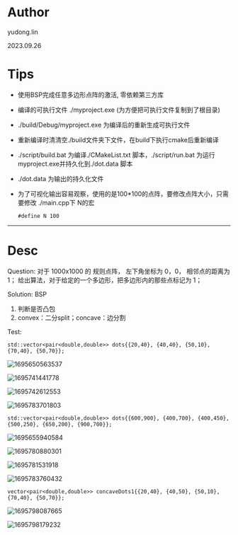 # Author

yudong.lin

2023.09.26

# Tips

* 使用BSP完成任意多边形点阵的激活, 零依赖第三方库
* 编译的可执行文件 ./myproject.exe (为方便把可执行文件复制到了根目录)
* ./build/Debug/myproject.exe 为编译后的重新生成可执行文件
* 重新编译时清清空./build文件夹下文件，在build下执行cmake后重新编译
* ./script/build.bat 为编译./CMakeList.txt 脚本，./script/run.bat 为运行myproject.exe并持久化到./dot.data 脚本
* ./dot.data 为输出的持久化文件
* 为了可视化输出容易观察，使用的是100*100的点阵，要修改点阵大小，只需要修改 ./main.cpp下 N的宏

  ```
  #define N 100
  ```

---

# Desc

Question: 对于 1000x1000 的 规则点阵， 左下角坐标为 0，0， 相邻点的距离为 1； 给出算法，对于给定的一个多边形，把多边形内的那些点标记为 1；

Solution: BSP

1. 判断是否凸包
2. convex：二分split；concave：边分割

Test:

```
std::vector<pair<double,double>> dots{{20,40}, {40,40}, {50,10}, {70,40}, {50,70}};
```

![1695650563537](image/draft/1695650563537.png)

![1695741441778](image/draft/1695741441778.png)

![1695742612553](image/draft/1695742612553.png)

![1695783701803](image/draft/1695783701803.png)

`std::vector<pair<double,double>> dots{{600,900}, {400,700}, {400,450}, {500,250}, {650,200}, {900,700}};`

![1695655940584](image/draft/1695655940584.png)

![1695780880301](image/draft/1695780880301.png)

![1695781531918](image/draft/1695781531918.png)

![1695783760432](image/draft/1695783760432.png)

`vector<pair<double,double>> concaveDots1{{20,40}, {40,50}, {50,10}, {70,40}, {50,70}}; `

![1695798087665](image/Readme/1695798087665.png)

![1695798179232](image/Readme/1695798179232.png)
